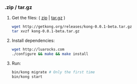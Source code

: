 ### .zip / tar.gz

1. Get the files: ( [zip](#) | [tar.gz](#) )

    ```bash
    wget http://getkong.org/releases/kong-0.0.1-beta.tar.gz
    tar xvzf kong-0.0.1-beta.tar.gz
    ```

2. Install dependencies:

    ```bash
    wget http://luarocks.com
    ./configure && make && make install
    ```

2. Run:

    ```bash
    bin/kong migrate # Only the first time
    bin/kong start
    ```
